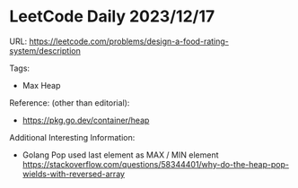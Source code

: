 # LeetCode Daily 2023/12/17

URL: https://leetcode.com/problems/design-a-food-rating-system/description

Tags:
- Max Heap


Reference: (other than editorial):
- https://pkg.go.dev/container/heap

Additional Interesting Information:
- Golang Pop used last element as MAX / MIN element 
https://stackoverflow.com/questions/58344401/why-do-the-heap-pop-wields-with-reversed-array